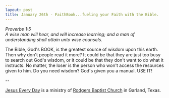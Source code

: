 ```yaml
---
layout: post
title: January 26th - FaithBook...fueling your Faith with the Bible.
---
```


_Proverbs 1:5  
A wise man will hear, and will increase learning; and a man of
understanding shall attain unto wise counsels._

The Bible, God's BOOK, is the greatest source of wisdom upon this
earth. Then why don't people read it more? It could be that they are
just too busy to search out God's wisdom, or it could be that they
don't want to do what it instructs. No matter, the loser is the
person who won't access the resources given to him. Do you need
wisdom? God's given you a manual. USE IT!

 --

<a href=http://jesuseveryday.net>Jesus Every Day</a> is a ministry of <a href=http://rodgersbaptist.net>Rodgers Baptist Church</a> in Garland, Texas.
